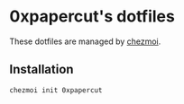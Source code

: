 # 0xpapercut's dotfiles
These dotfiles are managed by [chezmoi](https://github.com/twpayne/chezmoi).
## Installation
```bash
chezmoi init 0xpapercut
```
